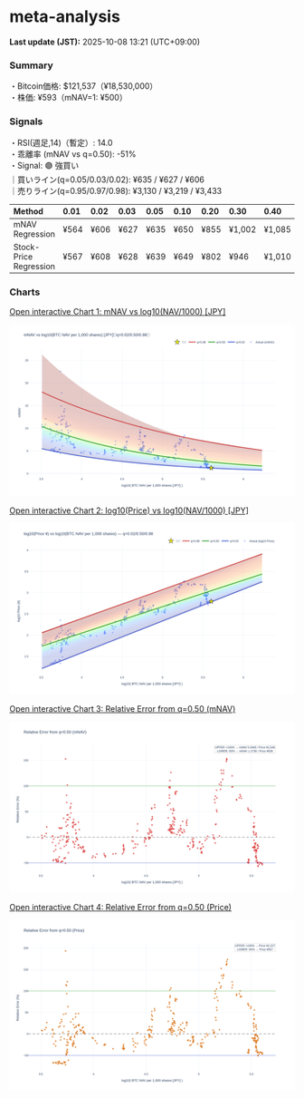 # meta-analysis


<!--REPORT:START-->
**Last update (JST):** 2025-10-08 13:21 (UTC+09:00)

### Summary
・Bitcoin価格: $121,537（¥18,530,000）  
・株価: ¥593（mNAV=1: ¥500）

### Signals
・RSI(週足,14)（暫定）: 14.0  
・乖離率 (mNAV vs q=0.50): -51%  
・Signal: 🟣 強買い  
｜買いライン(q=0.05/0.03/0.02): ¥635 / ¥627 / ¥606  
｜売りライン(q=0.95/0.97/0.98): ¥3,130 / ¥3,219 / ¥3,433

| Method                 | 0.01   | 0.02   | 0.03   | 0.05   | 0.10   | 0.20   | 0.30   | 0.40   | 0.50   | 0.60   | 0.70   | 0.80   | 0.90   | 0.95   | 0.97   | 0.98   | 0.99   |
|:-----------------------|:-------|:-------|:-------|:-------|:-------|:-------|:-------|:-------|:-------|:-------|:-------|:-------|:-------|:-------|:-------|:-------|:-------|
| mNAV Regression        | ¥564   | ¥606   | ¥627   | ¥635   | ¥650   | ¥855   | ¥1,002 | ¥1,085 | ¥1,273 | ¥1,449 | ¥1,618 | ¥2,034 | ¥2,702 | ¥3,130 | ¥3,219 | ¥3,433 | ¥3,383 |
| Stock-Price Regression | ¥567   | ¥608   | ¥628   | ¥639   | ¥649   | ¥802   | ¥946   | ¥1,010 | ¥1,113 | ¥1,305 | ¥1,514 | ¥1,979 | ¥2,525 | ¥2,860 | ¥2,791 | ¥3,041 | ¥3,053 |

### Charts
[Open interactive Chart 1: mNAV vs log10(NAV/1000) [JPY]](https://tkzm240.github.io/meta-analysis/fig1.html)

![fig1](assets/fig1.png)

[Open interactive Chart 2: log10(Price) vs log10(NAV/1000) [JPY]](https://tkzm240.github.io/meta-analysis/fig2.html)

![fig2](assets/fig2.png)

[Open interactive Chart 3: Relative Error from q=0.50 (mNAV)](https://tkzm240.github.io/meta-analysis/fig3.html)

![fig3](assets/fig3.png)

[Open interactive Chart 4: Relative Error from q=0.50 (Price)](https://tkzm240.github.io/meta-analysis/fig4.html)

![fig4](assets/fig4.png)
<!--REPORT:END-->
